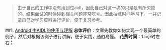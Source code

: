 >由于自己的工作中没有用到过aidl，因此自己对这一块的只是是有所欠缺的。结果面试的时候碰到相关问题非常吃亏。因此抽点时间学习下，一并记录自己对学习资料进行评价，便于复习参考。

##1. [Android 中AIDL的使用与理解](https://blog.csdn.net/u011974987/article/details/51243539)
**总体评价**：文章先教你如何实现一个最简单的例子，然后对根据该例子进行讲解，便于实践，通俗易懂。
**花费时间**：1.5小时左右；
